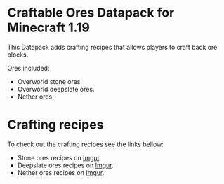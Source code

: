 # Craftable Ores Datapack for Minecraft 1.19

This Datapack adds crafting recipes that allows players to craft back ore blocks.

Ores included:
  - Overworld stone ores.
  - Overworld deepslate ores.
  - Nether ores.

# Crafting recipes
To check out the crafting recipes see the links bellow:
  - Stone ores recipes on [Imgur][stone].
  - Deepslate ores recipes on [Imgur][deep].
  - Nether ores recipes on [Imgur][nether].



   [stone]: <https://imgur.com/a/BmIV82J>
   [deep]: <https://imgur.com/a/MNhXSKT>
   [nether]: <https://imgur.com/a/bdjLjv4>
